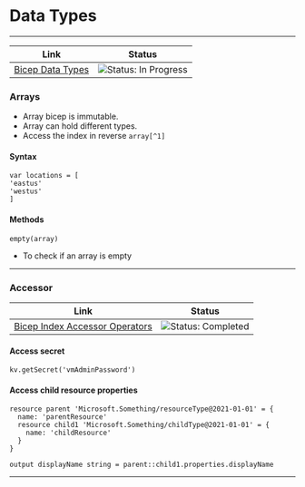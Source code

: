 # Data Types

---
| Link | Status |
|------|--------|
| [Bicep Data Types](https://learn.microsoft.com/en-us/azure/azure-resource-manager/bicep/data-types) | ![Status: In Progress](https://img.shields.io/badge/status-in--progress-yellow) |


### Arrays
- Array bicep is immutable.
- Array can hold different types.
- Access the index in reverse `array[^1]`

#### Syntax
```bicep
var locations = [
'eastus'
'westus'
]
```

#### Methods
```bicep
empty(array)
```
- To check if an array is empty

---
### Accessor

| Link | Status |
|------|--------|
| [Bicep Index Accessor Operators](https://learn.microsoft.com/en-us/azure/azure-resource-manager/bicep/operators-access#index-accessor) | ![Status: Completed](https://img.shields.io/badge/status-completed-brightgreen) |


#### Access secret

```bicep
kv.getSecret('vmAdminPassword')
```

#### Access child resource properties

```bicep
resource parent 'Microsoft.Something/resourceType@2021-01-01' = {
  name: 'parentResource'
  resource child1 'Microsoft.Something/childType@2021-01-01' = {
    name: 'childResource'
  }
}

output displayName string = parent::child1.properties.displayName
```
---
